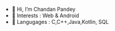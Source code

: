- 👋 Hi, I’m Chandan Pandey
- 👀 Interests : Web & Android
- 🌱 Langugages : C,C++,Java,Kotlin, SQL

<!---
ChandanP007/ChandanP007 is a ✨ special ✨ repository because its `README.md` (this file) appears on your GitHub profile.
You can click the Preview link to take a look at your changes.
--->

